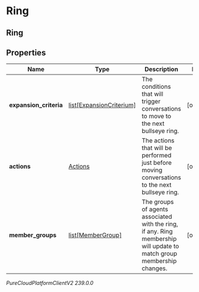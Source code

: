 # Ring

## Ring

## Properties

|Name | Type | Description | Notes|
|------------ | ------------- | ------------- | -------------|
| **expansion_criteria** | [list[ExpansionCriterium]](ExpansionCriterium) | The conditions that will trigger conversations to move to the next bullseye ring. | [optional] |
| **actions** | [Actions](Actions) | The actions that will be performed just before moving conversations to the next bullseye ring. | [optional] |
| **member_groups** | [list[MemberGroup]](MemberGroup) | The groups of agents associated with the ring, if any.  Ring membership will update to match group membership changes. | [optional] |



_PureCloudPlatformClientV2 239.0.0_

